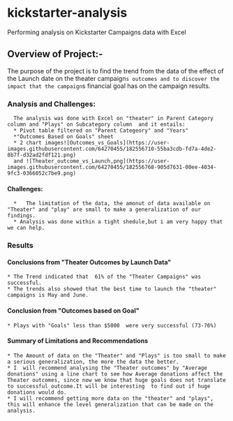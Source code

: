 # kickstarter-analysis
Performing analysis on Kickstarter Campaigns data with Excel 

## Overview of Project:-
  The purpose of the project is to find the trend from the data of the effect of the Launch date on the theater campaign`s outcomes and to discover the impact that the campaign`s financial goal has on the campaign results.
### Analysis and Challenges:
      The analysis was done with Excel on "theater" in Parent Category column and "Plays" on Subcategory column  and it entails:
	  * Pivot table filtered on "Parent Categeory" and "Years"
	  *"Outcomes Based on Goals" sheet
	  * 2 chart images![Outcomes_vs_Goals](https://user-images.githubusercontent.com/64270455/182556710-55ba3cdb-fd7a-4de2-8b7f-d32ad2fdf121.png)
	  and ![Theater_outcome_vs_Launch,png](https://user-images.githubusercontent.com/64270455/182556768-905d7631-00ee-4034-9fc3-0366052c7be9.png)

#### Challenges:
      *   The limitation of the data, the amonut of data available on "Theater" and "play" are small to make a generalization of our findings.
      * Analysis was done within a tight shedule,but i am very happy that we can help.
### Results
#### Conclusions from "Theater Outcomes by Launch Data"
    * The Trend indicated that  61% of the "Theater Campaigns" was successful.
    * The trends also showed that the best time to launch the "theater" campaigns is May and June.
#### Conclusion from "Outcomes based on Goal"
    * Plays with "Goals" less than $5000  were very successful (73-76%)
#### Summary of Limitations and Recommendations
    * The Amount of data on the "Theater" and "Plays" is too small to make  a serious generalization, the more the data the better.
    * I  will recommend analysing the "Theater outcomes" by "Average donations" using a line chart to see how Average donations affect the Theater outcomes, since now we know that huge goals does not translate to successful outcome.It will be interesting  to find out if huge donations would do.
    * I will recommend getting more data on the "theater" and "plays", this will enhance the level generalization that can be made on the analysis.
